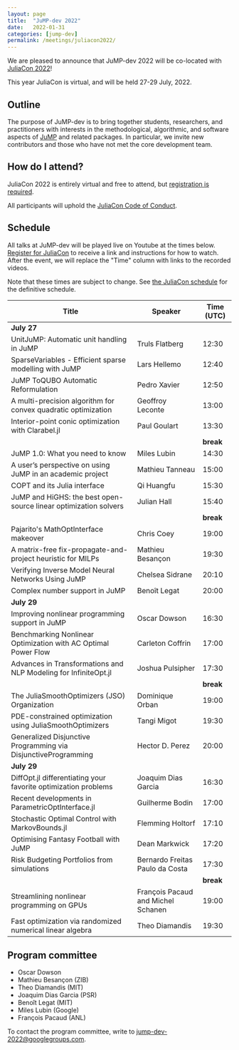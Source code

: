 ```yaml
---
layout: page
title:  "JuMP-dev 2022"
date:   2022-01-31
categories: [jump-dev]
permalink: /meetings/juliacon2022/
---
```


We are pleased to announce that JuMP-dev 2022 will be co-located with
[JuliaCon 2022](https://juliacon.org/2022)!

This year JuliaCon is virtual, and will be held 27-29 July, 2022.

## Outline

The purpose of JuMP-dev is to bring together students, researchers, and
practitioners with interests in the methodological, algorithmic, and software aspects of
[JuMP](https://github.com/jump-dev/JuMP.jl) and related packages. In particular,
we invite new contributors and those who have not met the core development team.

## How do I attend?

JuliaCon 2022 is entirely virtual and free to attend, but
[registration is required](https://juliacon.org/2022/tickets/).

All participants will uphold the [JuliaCon Code of Conduct](https://juliacon.org/2022/coc/).

## Schedule

All talks at JuMP-dev will be played live on Youtube at the times below.
[Register for JuliaCon](https://juliacon.org/2022/tickets/) to receive a link
and instructions for how to watch. After the event, we will replace the "Time"
column with links to the recorded videos.

Note that these times are subject to change. See [the JuliaCon schedule](https://live.juliacon.org/agenda)
for the definitive schedule.

| **Title**                                                 | **Speaker**        | **Time (UTC)** |
| --------------------------------------------------------- | ------------------ | -------------- |
| **July 27** |
| UnitJuMP: Automatic unit handling in JuMP	                | Truls Flatberg     | 12:30 |
| SparseVariables - Efficient sparse modelling with JuMP    | Lars Hellemo       | 12:40 |
| JuMP ToQUBO Automatic Reformulation	                    | Pedro Xavier       | 12:50 |
| A multi-precision algorithm for convex quadratic optimization	| Geoffroy Leconte | 13:00 |
| Interior-point conic optimization with Clarabel.jl	    | Paul Goulart       | 13:30 |
|                                                           |                    | **break** |
| JuMP 1.0: What you need to know	                        | Miles Lubin        | 14:30 |
| A user’s perspective on using JuMP in an academic project	| Mathieu Tanneau    | 15:00 |
| COPT and its Julia interface	                            | Qi Huangfu         | 15:30 |
| JuMP and HiGHS: the best open-source linear optimization solvers | Julian Hall | 15:40 |
|                                                           |                    | **break** |
| Pajarito's MathOptInterface makeover	                    | Chris Coey         | 19:00 |
| A matrix-free fix-propagate-and-project heuristic for MILPs | Mathieu Besançon | 19:30 |
| Verifying Inverse Model Neural Networks Using JuMP	    | Chelsea Sidrane    | 20:10 |
| Complex number support in JuMP	                        | Benoît Legat       | 20:00 |
| **July 29** |
| Improving nonlinear programming support in JuMP	        | Oscar Dowson       | 16:30 |
| Benchmarking Nonlinear Optimization with AC Optimal Power Flow  | Carleton Coffrin | 17:00 |
| Advances in Transformations and NLP Modeling for InfiniteOpt.jl |	Joshua Pulsipher | 17:30 |
|                                                           |                    | **break** |
| The JuliaSmoothOptimizers (JSO) Organization	            | Dominique Orban    | 19:00 |
| PDE-constrained optimization using JuliaSmoothOptimizers	| Tangi Migot        | 19:30 |
| Generalized Disjunctive Programming via DisjunctiveProgramming | Hector D. Perez | 20:00 |
| **July 29** |
| DiffOpt.jl differentiating your favorite optimization problems | Joaquim Dias Garcia | 16:30 |
| Recent developments in ParametricOptInterface.jl	        | Guilherme Bodin    | 17:00 |
| Stochastic Optimal Control with MarkovBounds.jl	        | Flemming Holtorf   | 17:10 |
| Optimising Fantasy Football with JuMP	                    | Dean Markwick      | 17:20 |
| Risk Budgeting Portfolios from simulations | Bernardo Freitas Paulo da Costa   | 17:30 |
|                                                           |                    | **break** |
| Streamlining nonlinear programming on GPUs      | François Pacaud and Michel Schanen | 19:00 |
| Fast optimization via randomized numerical linear algebra	| Theo Diamandis     | 19:30 |

## Program committee

 * Oscar Dowson
 * Mathieu Besançon (ZIB)
 * Theo Diamandis (MIT)
 * Joaquim Dias Garcia (PSR)
 * Benoît Legat (MIT)
 * Miles Lubin (Google)
 * François Pacaud (ANL)

To contact the program committee, write to [jump-dev-2022@googlegroups.com](mailto:jump-dev-2022@googlegroups.com).
